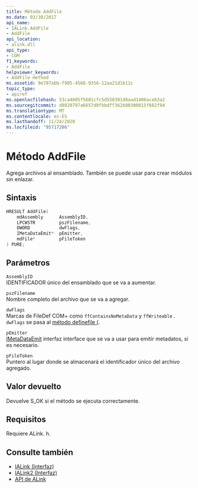 ```yaml
---
title: Método AddFile
ms.date: 03/30/2017
api_name:
- IALink.AddFile
- AddFile
api_location:
- alink.dll
api_type:
- COM
f1_keywords:
- AddFile
helpviewer_keywords:
- AddFile method
ms.assetid: 9e707abb-f905-4568-9356-12aa21d1b11c
topic_type:
- apiref
ms.openlocfilehash: 53ca4005f5681cfc5d550301d8aad1406aceb3a2
ms.sourcegitcommit: d8020797a6657d0fbbdff362b80300815f682f94
ms.translationtype: MT
ms.contentlocale: es-ES
ms.lasthandoff: 11/24/2020
ms.locfileid: "95717206"
---
```

# <a name="addfile-method"></a>Método AddFile

Agrega archivos al ensamblado. También se puede usar para crear módulos sin enlazar.  
  
## <a name="syntax"></a>Sintaxis  
  
```cpp  
HRESULT AddFile(  
    mdAssembly      AssemblyID,  
    LPCWSTR         pszFilename,  
    DWORD           dwFlags,  
    IMetaDataEmit*  pEmitter,  
    mdFile*         pFileToken  
) PURE;  
```  
  
## <a name="parameters"></a>Parámetros  

 `AssemblyID`  
 IDENTIFICADOR único del ensamblado que se va a aumentar.  
  
 `pszFilename`  
 Nombre completo del archivo que se va a agregar.  
  
 `dwFlags`  
 Marcas de FileDef COM+ como `ffContainsNoMetaData` y `ffWriteable` . `dwFlags` se pasa al [método definefile (](../metadata/imetadataassemblyemit-definefile-method.md).  
  
 `pEmitter`  
 [IMetaDataEmit](../metadata/imetadataemit-interface.md) interfaz interface que se va a usar para emitir metadatos, si es necesario.  
  
 `pFileToken`  
 Puntero al lugar donde se almacenará el identificador único del archivo agregado.  
  
## <a name="return-value"></a>Valor devuelto  

 Devuelve S_OK si el método se ejecuta correctamente.  
  
## <a name="requirements"></a>Requisitos  

 Requiere ALink. h.  
  
## <a name="see-also"></a>Consulte también

- [IALink (Interfaz)](ialink-interface.md)
- [IALink2 (Interfaz)](ialink2-interface.md)
- [API de ALink](index.md)
